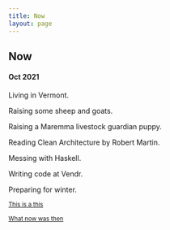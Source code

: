 ```yaml
---
title: Now
layout: page
---
```


## Now

#### Oct 2021

Living in Vermont.

Raising some sheep and goats.

Raising a Maremma livestock guardian puppy.

Reading Clean Architecture by Robert Martin.

Messing with Haskell.

Writing code at Vendr.

Preparing for winter.

<sub>[This is a this](https://nownownow.com/about)</sub>

<sub>[What now was then](https://github.com/jgoggles/jgoggles.github.io/commits/main/now.md)</sub>
